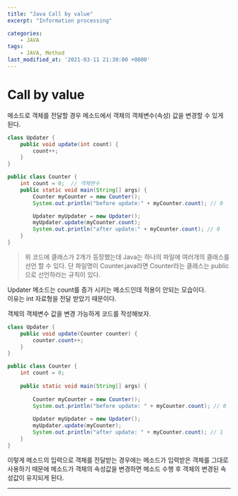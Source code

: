 ```yaml
---
title: "Java Call by value"
excerpt: "Information processing"

categories:
    - JAVA
tags:
    - JAVA, Method
last_modified_at: '2021-03-11 21:30:00 +0800'
---
```


# Call by value

메소드로 객체를 전달할 경우 메소드에서 객체의 객체변수(속성) 값을 변경할 수 있게 된다.

``` java
class Updater {
    public void update(int count) {
        count++;
    }
}

public class Counter {
    int count = 0;  // 객체변수
    public static void main(String[] args) {        
        Counter myCounter = new Counter();        
        System.out.println("before update:" + myCounter.count); // 0

        Updater myUpdater = new Updater();
        myUpdater.update(myCounter.count);
        System.out.println("after update:" + myCounter.count); // 0
    }
}
```

> 위 코드에 클래스가 2개가 등장했는데 Java는 하나의 파일에 여러개의 클래스를 선언 할 수 있다. 단 파일명이 Counter.java라면 Counter라는 클래스는 public 으로 선언하라는 규칙이 있다.

Updater 메소드는 count를 증가 시키는 메소드인데 적용이 안되는 모습이다.<br>
이유는 int 자료형을 전달 받았기 때문이다.


객체의 객체변수 값을 변경 가능하게 코드를 작성해보자.
``` java
class Updater {
	public void update(Counter counter) {
		counter.count++;
	}
}

public class Counter {
	int count = 0;
	
	public static void main(String[] args) {
		
		Counter myCounter = new Counter();
		System.out.println("before update: " + myCounter.count); // 0
		
		Updater myUpdater = new Updater();
		myUpdater.update(myCounter);
		System.out.println("after update: " + myCounter.count); // 1
	}
}
```

이렇게 메소드의 입력으로 객체를 전달받는 경우에는 메소드가 입력받은 객체를 그대로 사용하기 때문에 메소드가 객체의 속성값을 변경하면 메소드 수행 후 객체의 변경된 속성값이 유지되게 된다.

---